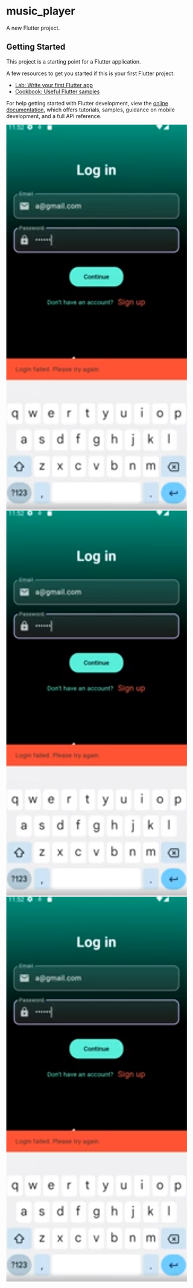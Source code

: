 # music_player

A new Flutter project.

## Getting Started

This project is a starting point for a Flutter application.

A few resources to get you started if this is your first Flutter project:

- [Lab: Write your first Flutter app](https://docs.flutter.dev/get-started/codelab)
- [Cookbook: Useful Flutter samples](https://docs.flutter.dev/cookbook)

For help getting started with Flutter development, view the
[online documentation](https://docs.flutter.dev/), which offers tutorials,
samples, guidance on mobile development, and a full API reference.

[![Musicplayer](/assets/images/musicplayer.png)](https://youtube.com/shorts/NPY9mpHrUZA?si=th-LDDAkvXRXHfkt)
[![Musicplayer](/assets/images/musicplayer.png)](https://youtu.be/lMjltLcFiEk)
[![Musicplayer](/assets/images/musicplayer.png)](https://youtube.com/shorts/Fy8O69zrvwE)

